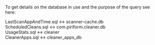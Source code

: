To get details on the database in use and the purpose of the query see here:

LastScanAppAndTime.sql <-> scanner-cache.db  
ScheduledCleans.sql <-> com.piriform.cleaner.db  
UsageStats.sql <-> cleaner  
CleanerApps.sql <-> cleaner_apps_db  
